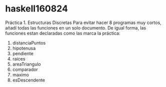 # haskell160824
Práctica 1. Estructuras Discretas
Para evitar hacer 8 programas muy cortos, añadí todas las funciones en un solo documento. De igual forma, las funciones estan declaradas como las marca la práctica:
1. distanciaPuntos
2. hipotenusa
3. pendiente
4. raices
5. areaTriangulo
6. comparador
7. maximo
8. esDescendente
